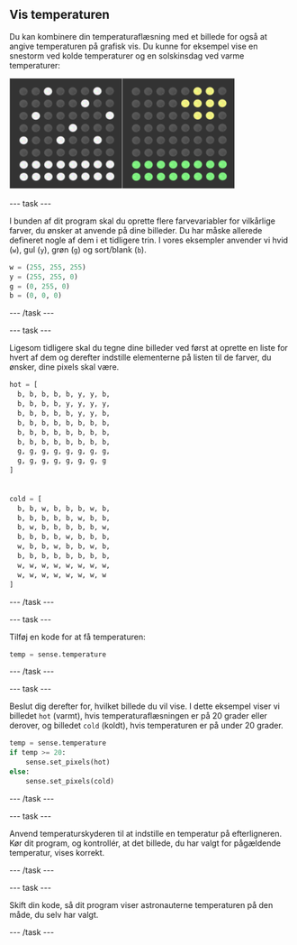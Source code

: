 ## Vis temperaturen

Du kan kombinere din temperaturaflæsning med et billede for også at angive temperaturen på grafisk vis. Du kunne for eksempel vise en snestorm ved kolde temperaturer og en solskinsdag ved varme temperaturer:

![Varmt og koldt](images/hot-and-cold.png)

--- task ---

I bunden af dit program skal du oprette flere farvevariabler for vilkårlige farver, du ønsker at anvende på dine billeder. Du har måske allerede defineret nogle af dem i et tidligere trin. I vores eksempler anvender vi hvid (`w`), gul (`y`), grøn (`g`) og sort/blank (`b`).

```python
w = (255, 255, 255)
y = (255, 255, 0)
g = (0, 255, 0)
b = (0, 0, 0)
```

--- /task ---

--- task ---

Ligesom tidligere skal du tegne dine billeder ved først at oprette en liste for hvert af dem og derefter indstille elementerne på listen til de farver, du ønsker, dine pixels skal være.

```python
hot = [
  b, b, b, b, b, y, y, b,
  b, b, b, b, y, y, y, y,
  b, b, b, b, b, y, y, b,
  b, b, b, b, b, b, b, b,
  b, b, b, b, b, b, b, b,
  b, b, b, b, b, b, b, b,
  g, g, g, g, g, g, g, g,
  g, g, g, g, g, g, g, g
]


cold = [
  b, b, w, b, b, b, w, b,
  b, b, b, b, b, w, b, b,
  b, w, b, b, b, b, b, w,
  b, b, b, b, w, b, b, b,
  w, b, b, w, b, b, w, b,
  b, b, b, b, b, b, b, b,
  w, w, w, w, w, w, w, w,
  w, w, w, w, w, w, w, w
]
```

--- /task ---

--- task ---

Tilføj en kode for at få temperaturen:

```python
temp = sense.temperature
```

--- /task ---

--- task ---

Beslut dig derefter for, hvilket billede du vil vise. I dette eksempel viser vi billedet `hot` (varmt), hvis temperaturaflæsningen er på 20 grader eller derover, og billedet `cold` (koldt), hvis temperaturen er på under 20 grader.

```python
temp = sense.temperature
if temp >= 20:
    sense.set_pixels(hot)
else:
    sense.set_pixels(cold)
```

--- /task ---

--- task ---

Anvend temperaturskyderen til at indstille en temperatur på efterligneren. Kør dit program, og kontrollér, at det billede, du har valgt for pågældende temperatur, vises korrekt.

--- /task ---

--- task ---

Skift din kode, så dit program viser astronauterne temperaturen på den måde, du selv har valgt.

--- /task ---